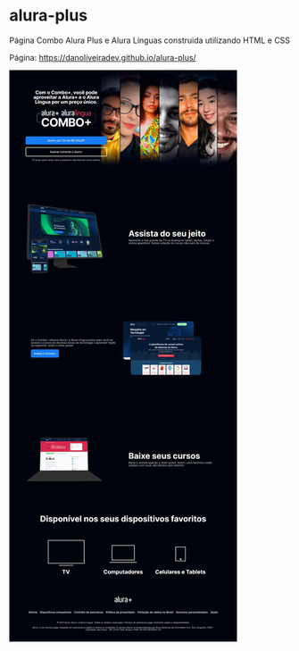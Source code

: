 # alura-plus
Página Combo Alura Plus e Alura Línguas construida utilizando HTML e CSS

Página: https://danoliveiradev.github.io/alura-plus/

![Página Alura Plus](https://github.com/danoliveiradev/alura-plus/blob/b7c9acc8e8af64ad8aca33c2f558dcae84e9645b/assets/img/captura.png)
